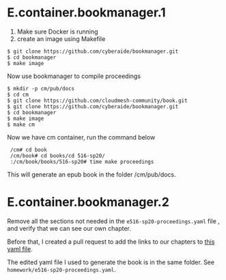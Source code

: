 # E.container.bookmanager.1

1. Make sure Docker is running
2. create an image using Makefile

```
$ git clone https://github.com/cyberaide/bookmanager.git
$ cd bookmanager
$ make image
```
Now use bookmanager to compile proceedings
```
$ mkdir -p cm/pub/docs
$ cd cm
$ git clone https://github.com/cloudmesh-community/book.git
$ git clone https://github.com/cyberaide/bookmanager.git
$ cd bookmanager
$ make image
$ make cm
```

Now we have cm container, run the command below
```buildoutcfg
 /cm# cd book
 /cm/book# cd books/cd 516-sp20/
 :/cm/book/books/516-sp20# time make proceedings
```
This will generate an epub book in the folder /cm/pub/docs.

# E.container.bookmanager.2

Remove all the sections not needed in the `e516-sp20-proceedings.yaml` file
, and verify that we can see our own chapter.

Before that, I created a pull request to add the links to our chapters to
 [this yaml file](https://github.com/cloudmesh-community/book/blob/master/books/516-sp20/e516-sp20-proceedings.yaml).
 
The edited yaml file I used to generate the book is in the same folder. See
 `homework/e516-sp20-proceedings.yaml`.
  
